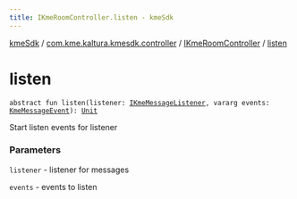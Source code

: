 ```yaml
---
title: IKmeRoomController.listen - kmeSdk
---
```


[kmeSdk](../../index.html) / [com.kme.kaltura.kmesdk.controller](../index.html) / [IKmeRoomController](index.html) / [listen](./listen.html)

# listen

`abstract fun listen(listener: `[`IKmeMessageListener`](../../com.kme.kaltura.kmesdk.ws/-i-kme-message-listener/index.html)`, vararg events: `[`KmeMessageEvent`](../../com.kme.kaltura.kmesdk.ws.message/-kme-message-event/index.html)`): `[`Unit`](https://kotlinlang.org/api/latest/jvm/stdlib/kotlin/-unit/index.html)

Start listen events for listener

### Parameters

`listener` - listener for messages

`events` - events to listen